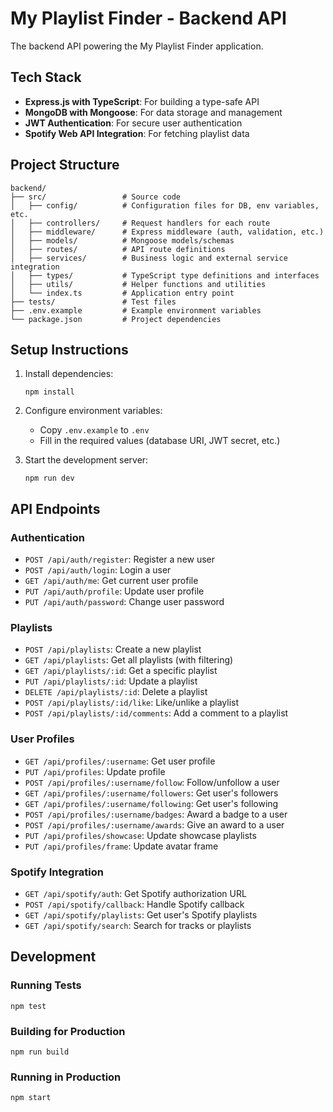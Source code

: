 # My Playlist Finder - Backend API

The backend API powering the My Playlist Finder application.

## Tech Stack

- **Express.js with TypeScript**: For building a type-safe API
- **MongoDB with Mongoose**: For data storage and management
- **JWT Authentication**: For secure user authentication
- **Spotify Web API Integration**: For fetching playlist data

## Project Structure

```
backend/
├── src/                 # Source code
│   ├── config/          # Configuration files for DB, env variables, etc.
│   ├── controllers/     # Request handlers for each route
│   ├── middleware/      # Express middleware (auth, validation, etc.)
│   ├── models/          # Mongoose models/schemas
│   ├── routes/          # API route definitions
│   ├── services/        # Business logic and external service integration
│   ├── types/           # TypeScript type definitions and interfaces
│   ├── utils/           # Helper functions and utilities
│   └── index.ts         # Application entry point
├── tests/               # Test files
├── .env.example         # Example environment variables
└── package.json         # Project dependencies
```

## Setup Instructions

1. Install dependencies:

   ```
   npm install
   ```

2. Configure environment variables:

   - Copy `.env.example` to `.env`
   - Fill in the required values (database URI, JWT secret, etc.)

3. Start the development server:
   ```
   npm run dev
   ```

## API Endpoints

### Authentication

- `POST /api/auth/register`: Register a new user
- `POST /api/auth/login`: Login a user
- `GET /api/auth/me`: Get current user profile
- `PUT /api/auth/profile`: Update user profile
- `PUT /api/auth/password`: Change user password

### Playlists

- `POST /api/playlists`: Create a new playlist
- `GET /api/playlists`: Get all playlists (with filtering)
- `GET /api/playlists/:id`: Get a specific playlist
- `PUT /api/playlists/:id`: Update a playlist
- `DELETE /api/playlists/:id`: Delete a playlist
- `POST /api/playlists/:id/like`: Like/unlike a playlist
- `POST /api/playlists/:id/comments`: Add a comment to a playlist

### User Profiles

- `GET /api/profiles/:username`: Get user profile
- `PUT /api/profiles`: Update profile
- `POST /api/profiles/:username/follow`: Follow/unfollow a user
- `GET /api/profiles/:username/followers`: Get user's followers
- `GET /api/profiles/:username/following`: Get user's following
- `POST /api/profiles/:username/badges`: Award a badge to a user
- `POST /api/profiles/:username/awards`: Give an award to a user
- `PUT /api/profiles/showcase`: Update showcase playlists
- `PUT /api/profiles/frame`: Update avatar frame

### Spotify Integration

- `GET /api/spotify/auth`: Get Spotify authorization URL
- `POST /api/spotify/callback`: Handle Spotify callback
- `GET /api/spotify/playlists`: Get user's Spotify playlists
- `GET /api/spotify/search`: Search for tracks or playlists

## Development

### Running Tests

```
npm test
```

### Building for Production

```
npm run build
```

### Running in Production

```
npm start
```
